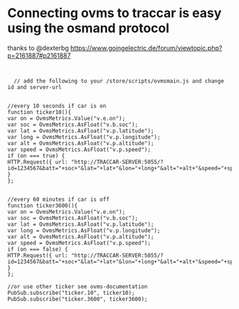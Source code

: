 Connecting ovms to traccar is easy using the osmand protocol
====

thanks to @dexterbg https://www.goingelectric.de/forum/viewtopic.php?p=2161887#p2161887


<pre>
<code>
 
  // add the following to your /store/scripts/ovmsmain.js and change id and server-url


//every 10 seconds if car is on
function ticker10(){
var on = OvmsMetrics.Value("v.e.on");
var soc = OvmsMetrics.AsFloat("v.b.soc");
var lat = OvmsMetrics.AsFloat("v.p.latitude");
var long = OvmsMetrics.AsFloat("v.p.longitude");
var alt = OvmsMetrics.AsFloat("v.p.altitude");
var speed = OvmsMetrics.AsFloat("v.p.speed");
if (on === true) {
HTTP.Request({ url: "http://TRACCAR-SERVER:5055/?id=1234567&batt="+soc+"&lat="+lat+"&lon="+long+"&alt="+alt+"&speed="+speed});
} 
};


//every 60 minutes if car is off
function ticker3600(){
var on = OvmsMetrics.Value("v.e.on");
var soc = OvmsMetrics.AsFloat("v.b.soc");
var lat = OvmsMetrics.AsFloat("v.p.latitude");
var long = OvmsMetrics.AsFloat("v.p.longitude");
var alt = OvmsMetrics.AsFloat("v.p.altitude");
var speed = OvmsMetrics.AsFloat("v.p.speed");
if (on === false) {
HTTP.Request({ url: "http://TRACCAR-SERVER:5055/?id=1234567&batt="+soc+"&lat="+lat+"&lon="+long+"&alt="+alt+"&speed="+speed});
} 
};

//or use other ticker see ovms-documentation
PubSub.subscribe("ticker.10", ticker10);
PubSub.subscribe("ticker.3600", ticker3600);
</code>
</pre>
